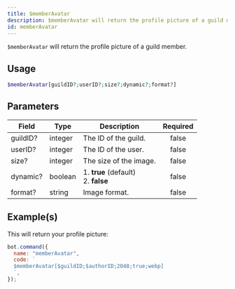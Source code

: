 ```yaml
---
title: $memberAvatar
description: $memberAvatar will return the profile picture of a guild member.
id: memberAvatar
---
```


`$memberAvatar` will return the profile picture of a guild member.

## Usage

```php
$memberAvatar[guildID?;userID?;size?;dynamic?;format?]
```

## Parameters

| Field    | Type    | Description                               | Required |
| -------- | ------- | ----------------------------------------- | :------: |
| guildID? | integer | The ID of the guild.                      |  false   |
| userID?  | integer | The ID of the user.                       |  false   |
| size?    | integer | The size of the image.                    |  false   |
| dynamic? | boolean | 1. **true** (default) <br /> 2. **false** |  false   |
| format?  | string  | Image format.                             |  false   |

## Example(s)

This will return your profile picture:

```javascript
bot.command({
  name: "memberAvatar",
  code: `
  $memberAvatar[$guildID;$authorID;2048;true;webp]
  `,
});
```
